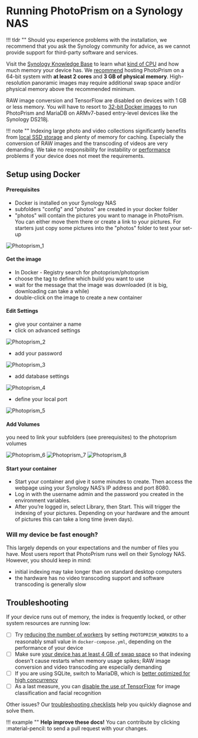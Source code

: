 # Running PhotoPrism on a Synology NAS

!!! tldr ""
    Should you experience problems with the installation, we recommend that you ask the Synology community for advice, as we cannot provide support for third-party software and services.

Visit the [Synology Knowledge Base](https://kb.synology.com/en-us/DSM/tutorial/What_kind_of_CPU_does_my_NAS_have)
to learn what [kind of CPU](../troubleshooting/performance.md#server-cpu) and how much memory your device has.
We [recommend](../index.md#system-requirements) hosting PhotoPrism on a 64-bit system with **at least 2 cores** and
**3 GB of physical memory**. High-resolution panoramic images may require additional swap space
and/or physical memory above the recommended minimum.

RAW image conversion and TensorFlow are disabled on devices with 1 GB or less memory.
You will have to resort to [32-bit Docker images](../raspberry-pi.md#older-armv7-based-devices) to run 
PhotoPrism and MariaDB on ARMv7-based entry-level devices like the Synology DS218j.

!!! note ""
    Indexing large photo and video collections significantly benefits from [local SSD storage](../troubleshooting/performance.md#storage)
    and plenty of memory for caching. Especially the conversion of RAW images and the transcoding of videos are very demanding.
    We take no responsibility for instability or [performance](../troubleshooting/performance.md) problems if your
    device does not meet the requirements.

## Setup using Docker ##

#### Prerequisites

- Docker is installed on your Synology NAS
- subfolders "config" and "photos" are created in your docker folder
- "photos" will contain the pictures you want to manage in PhotoPrism. You can either move them there or create a link to your pictures. For starters just copy some pictures into the "photos" folder to test your set-up

![Photoprism_1](https://user-images.githubusercontent.com/106486840/200167971-af702c8e-b489-4e81-9141-00420799e216.jpg)

#### Get the image

- In Docker - Registry search for photoprism/photoprism
- choose the tag to define which build you want to use
- wait for the message that the image was downloaded (it is big, downloading can take a while)
- double-click on the image to create a new container

#### Edit Settings

- give your container a name
- click on advanced settings

![Photoprism_2](https://user-images.githubusercontent.com/106486840/200168040-b2aebb9d-5633-4386-ba18-6d493d0f1c26.PNG)

- add your password

![Photoprism_3](https://user-images.githubusercontent.com/106486840/200168063-59d71c58-fad5-44ee-94df-f910200a6f37.PNG)

- add database settings

![Photoprism_4](https://user-images.githubusercontent.com/106486840/200168093-b19a6df5-b0f9-4932-ab0d-3c536557abfa.PNG)

- define your local port

![Photoprism_5](https://user-images.githubusercontent.com/106486840/200168115-334c974e-841f-4cf0-921a-d71425d6db36.PNG)


#### Add Volumes

you need to link your subfolders (see prerequisites) to the photoprism volumes

![Photoprism_6](https://user-images.githubusercontent.com/106486840/200168182-4248115b-7209-4fea-910d-c5ab584830dc.PNG)
![Photoprism_7](https://user-images.githubusercontent.com/106486840/200168189-2484fd77-5249-41af-96b0-0b1efc698d9e.PNG)
![Photoprism_8](https://user-images.githubusercontent.com/106486840/200168194-14ccb698-53d2-41b2-88d9-cc3026ca4d9f.PNG)

#### Start your container

- Start your container and give it some minutes to create. Then access the webpage using your Synology NAS’s IP address and port 8080.
- Log in with the username admin and the password you created in the environment variables.
- After you’re logged in, select Library, then Start. This will trigger the indexing of your pictures. Depending on your hardware and the amount of pictures this can take a long time (even days).

### Will my device be fast enough? ###

This largely depends on your expectations and the number of files you have. Most users report that PhotoPrism runs
well on their Synology NAS. However, you should keep in mind:

- initial indexing may take longer than on standard desktop computers
- the hardware has no video transcoding support and software transcoding is generally slow

## Troubleshooting ##

If your device runs out of memory, the index is frequently locked, or other system resources are running low:

- [ ] Try [reducing the number of workers](../config-options.md#index-workers) by setting `PHOTOPRISM_WORKERS` to a reasonably small value in `docker-compose.yml`, depending on the performance of your device
- [ ] Make sure [your device has at least 4 GB of swap space](../troubleshooting/docker.md#adding-swap) so that indexing doesn't cause restarts when memory usage spikes; RAW image conversion and video transcoding are especially demanding
- [ ] If you are using SQLite, switch to MariaDB, which is [better optimized for high concurrency](../faq.md#should-i-use-sqlite-mariadb-or-mysql)
- [ ] As a last measure, you can [disable the use of TensorFlow](../config-options.md#feature-flags) for image classification and facial recognition

Other issues? Our [troubleshooting checklists](../troubleshooting/index.md) help you quickly diagnose and solve them.


<!---

## Setup using Portainer ##

!!! missing ""
    This community-maintained guide is currently out of date. Updating it to work with the latest Portainer 
    version is a great way to contribute! 🌷

    Click the [edit link](https://github.com/photoprism/photoprism-docs/tree/master/docs/getting-started/nas/synology.md)
    to perform changes and send a pull request.

This guide will help you install PhotoPrism in your Synology NAS using [Portainer](https://www.portainer.io/),
an open-source container manager system. The guide will cover the following steps:

- install Portainer in your Synology NAS using Task Manager;
- configure Portainer to use your Synology's docker endpoint;
- install PhotoPrism in your Synology NAS using Portainer, accessible over http / direct IP;
- (TO-DO) configure a reverse proxy in your Synology NAS to access PhotoPrism over https / custom domain name.

#### Step 1: Install Portainer in your Synology NAS using Task Manager ####

Synology's official docker app is quite limited in terms of functionality and that is the reason why we will install Portainer first. It will make managing docker containers inside Synology much more easier and functional while sharing the same local docker endpoint (i.e. the same docker images / containers / volumes / etc. will be manageable in both Synology's app and Portainer). We could install it using the terminal / SSH connection to the NAS but in this way everything can be done using Synology's Diskstation Manager UI.

To install Portainer:

1. install Synology's Docker app from the official package center;
2. open Synology's File Station app and browse to the newly created _docker_ shared folder;
3. create a folder named _portainer_ inside _docker_, which will persist relevant Portainer's data in our local filesystem.
4. open Synology's Control Panel > Task Scheduler and create a new Scheduled Task > User-defined script; you'll then need to fill in some details in the _General_, _Schedule_ and _Task Settings_ sections.

    4.1. in _General_ fill in:
    
      4.1.1. Task: use a meaningful name, for e.g. _Install Portainer_;
      
      4.1.2. User: keep this as _root_.

    4.2. in _Schedule_ fill in:
    
      4.2.1. Date: set the task to run on a specific date (for eg. today) and choose _Do not repeat_. This task will be used just once to install Portainer, we don't want to run it afterwards;
      
      4.2.2. Time: leave the default settings, they have no relevance;

    4.3. in _Task Settings_ fill in:
    
      4.3.1. Run command: copy/paste the user defined script below. Check if the ports are available on your NAS and that the path to the volume is correct (it should point to the folder created in step 3 above):
      ```
      docker run -d -p 8000:8000 -p 9000:9000 --name=portainer --restart=always -v /var/run/docker.sock:/var/run/docker.sock -v /volume1/docker/portainer:/data portainer/portainer-ce
      ```
      
5. click _OK_; then, on the list of scheduled tasks, select the newly created task and hit _Run_; follow the prompts to install Portainer; in the end you can delete the task or keep it – just uncheck the _enabled_ checkbox to disable the task.

6. Portainer should now be acessible in your local network in http://[YOUR-LOCAL-IP]:9000/.

#### Step 2: Configure Portainer to use your Synology's docker endpoint ####

7. Open Portainer by visiting http://[YOUR-LOCAL-IP]:9000/;
8. Choose and confirm a strong password; you will manage Portainer using this password and the _admin_ username;
9. Select _Docker - Manage the local Docker environment_ to link Portainer to your Synology's local docker endpoint and hit _Connect_; Portainer's admin page should open;
10. Click _Environment_ in the left menu, then _local_ and under _Public IP_ place your local NAS IP (it should be the same [YOUR-LOCAL-IP] of step 6.

#### Step 3: Install PhotoPrism in your Synology NAS using Portainer, accessible over http / direct IP ####

With Portainer installed we can use a docker-compose.yml file to deploy a stack composed by PhotoPrism and MariaDB to quickly get PhotoPrism running in our NAS. We can use [PhotoPrism's default docker compose yml file](https://dl.photoprism.app/docker/docker-compose.yml).

11. open Synology's File Station app and browse to the _docker_ shared folder;
12. create a folder named _photoprism_ inside _docker_, which will persist relevant Photoprism's data in our local filesystem;
13. inside _photoprism_ folder, create three more folders: _storage_, _originals_ and _database_.
14. Open Portainer by visiting http://[YOUR-LOCAL-IP]:9000/;
15. Click _Stacks_ in the left menu, then _Add stack_, give it a meaningful name (for eg. Photoprism) and in the Web Editor place the content of [PhotoPrism's default docker compose yml file](https://dl.photoprism.app/docker/docker-compose.yml).

**BE SURE TO USE YOUR OWN PHOTOPRISM_ADMIN_PASSWORD, PHOTOPRISM_DATABASE_PASSWORD, MYSQL_ROOT_PASSWORD, AND MYSQL_PASSWORD BY CHANGING THE VALUES ACCORDINGLY, AND CHECK THE LOCAL VOLUMES PATHS TO MATCH THOSE DEFINED IN STEP 13**.

16. Click _Deploy the stack_. Give it a few minutes and PhotoPrism should be accessible in http://[YOUR-LOCAL-IP]:[LOCAL-PORT]/.

!!! info
    Synology automatically creates thumbnail files inside a special `@eaDir` folder when uploading 
    media files such as images.
    PhotoPrism now ignores folders starting with `@` so that you don't need to manually exclude
    them in a `.ppignore` file anymore.

#### Step 4: Configure a reverse proxy in your Synology NAS to access PhotoPrism over https / custom domain name ####

Synology allows you to configure a nginx reverse proxy to serve your applications over HTTPS. Configurations can be made in Diskstation manager _Control Panel_, _Application Portal_, _Reverse proxy_.:
Click create. [Description] give it a meaningful name (for eg. PhotoPrism) [Protocol]=HTTPS [Hostname]=[YOUR-HOSTNAME] [Port]=[YOUR-PORT] (for eg. 2343) check Enable HSTS and HTTP/2 . under Destination [Protocol]=HTTP [Hostname]=[YOUR-LOCAL-IP][PORT]=[YOUR-PORT] (default is 2342)
Last step under _Custom Header_.:
Click create [Websocket] and hit OK (this step makes that your browser receive photo counts, log messages, or metadata updates).

**IMPORTANT: make sure that you have forwarded the selected port (for eg. 2343) in your router:**

-->

!!! example ""
    **Help improve these docs!** You can contribute by clicking :material-pencil: to send a pull request with your changes.
